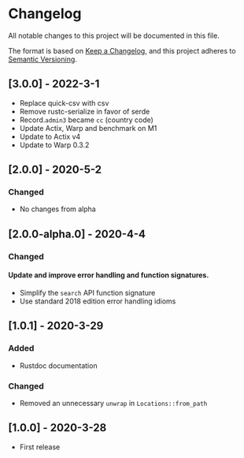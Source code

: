 # Changelog
All notable changes to this project will be documented in this file.

The format is based on [Keep a Changelog](https://keepachangelog.com/en/1.0.0/),
and this project adheres to [Semantic Versioning](https://semver.org/spec/v2.0.0.html).

## [3.0.0] - 2022-3-1
- Replace quick-csv with csv
- Remove rustc-serialize in favor of serde
- Record.`admin3` became `cc` (country code)
- Update Actix, Warp and benchmark on M1
- Update to Actix v4
- Update to Warp 0.3.2

## [2.0.0] - 2020-5-2
### Changed
- No changes from alpha

## [2.0.0-alpha.0] - 2020-4-4
### Changed
#### Update and improve error handling and function signatures.

* Simplify the `search` API function signature
* Use standard 2018 edition error handling idioms

## [1.0.1] - 2020-3-29
### Added
- Rustdoc documentation
### Changed
- Removed an unnecessary `unwrap` in `Locations::from_path`

## [1.0.0] - 2020-3-28

- First release

